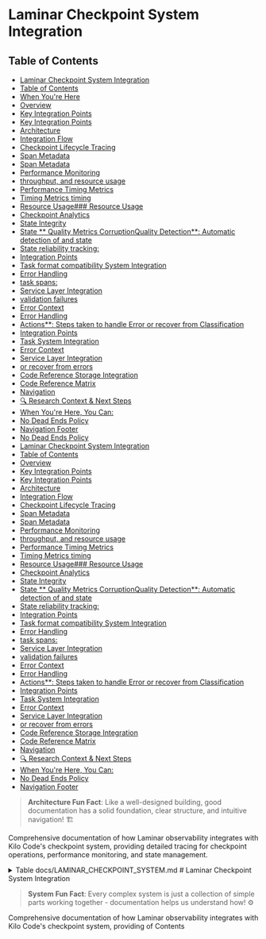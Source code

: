 # Laminar Checkpoint System Integration

## Table of Contents

* [Laminar Checkpoint System Integration](#laminar-checkpoint-system-integration)
* [Table of Contents](#table-of-contents)
* [When You're Here](#when-youre-here)
* [Overview](#overview)
* [Key Integration Points](#key-integration-points)
* [Key Integration Points](#key-integration-points)
* [Architecture](#architecture)
* [Integration Flow](#integration-flow)
* [Checkpoint Lifecycle Tracing](#checkpoint-lifecycle-tracing)
* [Span Metadata](#span-metadata)
* [Span Metadata](#span-metadata)
* [Performance Monitoring](#performance-monitoring)
* [throughput, and resource usage](#throughput-and-resource-usage)
* [Performance Timing Metrics](#performance-timing-metrics)
* [Timing Metrics timing](#timing-metrics-timing)
* [Resource Usage### Resource Usage](#resource-usage-resource-usage)
* [Checkpoint Analytics](#checkpoint-analytics)
* [State Integrity](#state-integrity)
* [State \*\* Quality Metrics CorruptionQuality Detection\*\*: Automatic detection of and state](#state-quality-metrics-corruptionquality-detection-automatic-detection-of-and-state)
* [State reliability tracking:](#state-reliability-tracking)
* [Integration Points](#integration-points)
* [Task format compatibility System Integration](#task-format-compatibility-system-integration)
* [Error Handling](#error-handling)
* [task spans:](#task-spans)
* [Service Layer Integration](#service-layer-integration)
* [validation failures](#validation-failures)
* [Error Context](#error-context)
* [Error Handling](#error-handling)
* [Actions\*\*: Steps taken to handle Error or recover from Classification](#actions-steps-taken-to-handle-error-or-recover-from-classification)
* [Integration Points](#integration-points)
* [Task System Integration](#task-system-integration)
* [Error Context](#error-context)
* [Service Layer Integration](#service-layer-integration)
* [or recover from errors](#or-recover-from-errors)
* [Code Reference Storage Integration](#code-reference-storage-integration)
* [Code Reference Matrix](#code-reference-matrix)
* [Navigation](#navigation)
* [🔍 Research Context & Next Steps](#-research-context--next-steps)
* [When You're Here, You Can:](#when-youre-here-you-can)
* [No Dead Ends Policy](#no-dead-ends-policy)
* [Navigation Footer](#navigation-footer)
* [No Dead Ends Policy](#no-dead-ends-policy)
* [Laminar Checkpoint System Integration](#laminar-checkpoint-system-integration)
* [Table of Contents](#table-of-contents)
* [Overview](#overview)
* [Key Integration Points](#key-integration-points)
* [Key Integration Points](#key-integration-points)
* [Architecture](#architecture)
* [Integration Flow](#integration-flow)
* [Checkpoint Lifecycle Tracing](#checkpoint-lifecycle-tracing)
* [Span Metadata](#span-metadata)
* [Span Metadata](#span-metadata)
* [Performance Monitoring](#performance-monitoring)
* [throughput, and resource usage](#throughput-and-resource-usage)
* [Performance Timing Metrics](#performance-timing-metrics)
* [Timing Metrics timing](#timing-metrics-timing)
* [Resource Usage### Resource Usage](#resource-usage-resource-usage)
* [Checkpoint Analytics](#checkpoint-analytics)
* [State Integrity](#state-integrity)
* [State \*\* Quality Metrics CorruptionQuality Detection\*\*: Automatic detection of and state](#state-quality-metrics-corruptionquality-detection-automatic-detection-of-and-state)
* [State reliability tracking:](#state-reliability-tracking)
* [Integration Points](#integration-points)
* [Task format compatibility System Integration](#task-format-compatibility-system-integration)
* [Error Handling](#error-handling)
* [task spans:](#task-spans)
* [Service Layer Integration](#service-layer-integration)
* [validation failures](#validation-failures)
* [Error Context](#error-context)
* [Error Handling](#error-handling)
* [Actions\*\*: Steps taken to handle Error or recover from Classification](#actions-steps-taken-to-handle-error-or-recover-from-classification)
* [Integration Points](#integration-points)
* [Task System Integration](#task-system-integration)
* [Error Context](#error-context)
* [Service Layer Integration](#service-layer-integration)
* [or recover from errors](#or-recover-from-errors)
* [Code Reference Storage Integration](#code-reference-storage-integration)
* [Code Reference Matrix](#code-reference-matrix)
* [Navigation](#navigation)
* [🔍 Research Context & Next Steps](#-research-context--next-steps)
* [When You're Here, You Can:](#when-youre-here-you-can)
* [No Dead Ends Policy](#no-dead-ends-policy)
* [Navigation Footer](#navigation-footer)

> **Architecture Fun Fact**: Like a well-designed building, good documentation has a solid
> foundation, clear structure, and intuitive navigation! 🏗️

Comprehensive documentation of how Laminar observability integrates with Kilo Code's checkpoint
system, providing detailed tracing for checkpoint operations, performance monitoring, and state
management.

<details><summary>Table<write_to_file>
<path>docs/LAMINAR_CHECKPOINT_SYSTEM.md</path>
<content>
# Laminar Checkpoint System Integration

> **System Fun Fact**: Every complex system is just a collection of simple parts working together -
> documentation helps us understand how! ⚙️

Comprehensive documentation of how Laminar observability integrates with Kilo Code's checkpoint
system, providing of Contents</summary>

* \[Overview]\(#overview detailed tracing for checkpoint operations, performance monitoring, and
  state management.

<details><summary>Table)
- Architecture
- [Checkpoint of Contents</summary>
- [Overview](#overview)
- \[Architecture]\(#architecture Lifecycle)
- Tracing]\(#checkpoint-lifecycle-tracing)
- \[ \[CheckpointPerformance Lifecycle Tracing]\(#checkpoint-lifecycle-tracing-monitoring)
  -performance-monitoring)
- \State ManagementPerformance Tracking
- Error Handling
- \[Integration Points
- Code Reference Matrix Monitoring]\(#performance-monitoring)
- State Management Tracking
- Integration Points -- Navigation

</details Error Handling
- Code Reference Matrix
- [>

Navigation]\(#navigation)

\</details## Overview

The Checkpoint>

## When You're Here

This document is part of the KiloCode project documentation. If you're not familiar with this
document's role or purpose, this section helps orient you.

* **Purpose**: \[Brief description of what this document covers]
* **Audience**: \[Who should read this document]
* **Prerequisites**: \[What you should know before reading]
* **Related Documents**: \[Links to related documentation]

## Overview

The Checkpoint System System manages task state persistence and recovery in Kilo Code. The Laminar
integration adds comprehensive observability to checkpoint manages the operations persistence and
restoration, of enabling detailed monitoring of task state save/load operations, performance
metrics, and throughout state management patterns the execution.

### Key Integration Points

* lifecycle. The Laminar integration **Operation Tracing**: Every checkpoint adds comprehensive
  observability to checkpoint operations, operation creates enabling detailed monitoring of a
  dedicated span save/load operations, performance metrics, and
* **Performance Metrics**: Save state/load timing and resource consistency usage tracking
* \*\*State.

### Key Integration Points

* **Operation Analytics**: Tracing\*\*: Every checkpoint save/load Checkpoint size, operation is
  traced frequency, and with full context
* **Performance Metrics effectiveness monitoring**: Timing
* \*\* andError Classification\*\*: resource usage Checkpoint for checkpoint operations
* \*\* failureState Validation\*\*: analysis and recovery tracking
* **Usage Patterns**: Checkpoint frequency and Tracking of state consistency and integrity
* **Error Classification**: Detailed error handling and recovery size tracking

## Architecture

````mermaid trend analysis

## Architecture

```m
graph TD
    A[Taskermaid
graph TD
    A[ Execution] --> B[Checkpoint Operation]
Task Execution    B] --> B[Checkpoint Operation --> C[Laminar Span]
    B --> C[Lamin Creation]
    C --> D[arOperation Span Creation]
    C --> D Metadata[Operation Metadata Capture]
    D --> E[ Capture]
    D --> E[Checkpoint Execution]
    E --> F[Checkpoint Execution]
    E --> F[ResultResult Processing]
    F --> G[ Validation]
Performance    F --> G[Performance Recording]
    G --> H[Span Recording Completion]
]
    G --> H[Span Completion]
    H --> I[Metrics    H --> I[ Aggregation]
````

### Integration Flow

1Metrics Aggregation]

```

### Integration Flow
1. **Span Creation**: When a. **Span Creation**: When checkpoint operation checkpoint operation is
initiated, a starts, new span span is created
2. ** is created withMetadata Capture operation metadata
2. ****: Operation type,Context Capture**: task context, and state information Task state recorded
3. **Execution Monitoring**: Checkpoint save/load, operation type, and environment details recorded
3. **Execution Monitoring operation with**: Checkpoint save/load timing measurement
4. **Result Validation**: State operation wrapped with timing integrity and consistency
4. **Result Analysis**: checks
5. **Performance Success/f Recordingailure status and performance**: metrics captured
 Resource usage and timing5. ** metricsState captured
6. **Span Finalization Analytics**: Checkpoint**: Complete size, span with success/failure status

## Checkpoint Lifecycle Tracing

### Span compression ratio, and Hierarchy

 storageCheckpoint spans are nested under task spans, maintaining execution context:

```

Task metrics 6. **Span Finalization Span ├── Checkpoint**: Complete trace Span 1 │ with ├── Save
Operation │ ├── comprehensive State checkpoint data

## Checkpoint Lifecycle Tracing

Serialization │ ├──### Span Hierarchy Checkpoint spans are nested Storage under task spans:

```
Task Span
├── Checkpoint Span 1
│   ├── Save Operation
│   ├── Write
│   └── State Validation
├── Checkpoint Span 2
│   ├── Load Operation
│   ├── State Deserialization
│   ├── Serialization
│   ├── Integrity Check
│   └── Storage Restoration Write
└── Checkpoint Span
│   └──3
```

### Span Metadata

Each Verification ├── Checkpoint Span 2 checkpoint span includes comprehensive metadata:

* \*\* └── Checkpoint Span 3 Operation Type\*\*: Save, load, or restore\`\`\`

### Span Metadata

Each checkpoint span includes operation

* **Task Context**: Task:
* ID **Operation Type**: Save, load,, user context, and execution state
* delete, \*\* or list operations
* **State Information**:Checkpoint ID\*\*: Unique identifier for the Size, complexity, and
  checkpoint
* \*\*Task content type
* \*\* Context\*\*:Storage Details\*\*: Associated task ID and Location, format execution context
* **, andStorage Details**: compression used
* **Performance Location, size, and Data**: Timing, compression information resource
* **Performance Data**: Timing, usage, and throughput

## Performance Monitoring

### throughput, and resource usage

## Performance Timing Metrics

Detailed Monitoring

### Timing Metrics timing

| Comprehensive timing analysis information for checkpoint operations: |
| -------------------------------------------------------------------: |

* \*\* **Serialization Time**: TimeOperation Duration\*\*: Total time for to convert state to
  checkpoint operations
* \*\* storable format
* **Serialization Time**: Time toI serialize/deserialize/O Time\*\*: Time spent reading task state
* **I/O from Time**: Time spent/writing to storage
* **Deserialization Time**: Time to restore state from storage on storage
* read/write operations
* **Compression Time**: Time **Validation Time**: Time spent verifying state integrity

for data compression/decompression

### Resource Usage### Resource Usage

Resource consumption tracking:

Resource consumption tracking- **Memory Usage**::

* Peak memory **Memory Usage**: Peak memory during checkpoint operations during- **CPU Usage**:
  Processing time serialization/deserialization
* **CPU Usage**: Processing for serialization time for/compression
* **Storage I/O**: compression/de Read/writecompression
* **Storage I/O**: throughput and Read/write operations and latency
* \*\*Network data Usage transfer rates
* **Network**: For Usage\*\*: For remote checkpoint storage

remote checkpoint storage## State Management Tracking

### Checkpoint Analytics

Detailed state management metrics:

* **Checkpoint Size**: Size of serialized

state## State Management Tracking

### State Integrity

Tracking of state consistency and integrity:

* \*\* data

* **Compression Ratio**:Checksum Validation\*\*: Effectiveness of Crypt compressionographic
  verification of state data algorithms

* **Change Frequency**:

* **Version How often Compatibility**: Ensuring state format checkpoints are compatibility created

* **- **Retention Policy**:Dependency Tracking**: Checkpoint Related state lifecycle components and
  relationships and cleanup patterns

* ### State \*\* Quality Metrics CorruptionQuality Detection\*\*: Automatic detection of and state

corruption

### State reliability tracking:

* **Data Integrity**: Evolution Monitoring Verification of checkpoint data consistency
* **Recovery Success**: Rate of successful state restoration how state- \*\* changes over time:
* **Change Frequency**: How often state is modified
* **Change Size**: Magnitude of state modifications
* **CorCheckpoint Frequencyruption Detection**: How\*\*: often checkpoints are Identification of
  created
* \*\*Retention corrupted checkpoints
* **Version Policy**: Compatibility\*\*: State retention and cleanup Checkpoint patterns

## Integration Points

### Task format compatibility System Integration

Checkpoint spans are children of tracking

## Error Handling

### task spans:

* Task context propagation for Error Classification Checkpoint errors are categorized:
* correlation
* User session tracking **Storage Errors across checkpoint operations -**: Disk space Hierarchical
  span, permission, or I/O failures
* **Serialization Errors**: relationships
* Task-level checkpoint aggregation

### Service Layer Integration

The LaminarService provides checkpoint tracing State serialization infrastructure:

* Standardized span creation for checkpoint/deserialization failures
* \*\* operations
* Performance monitoringCompression Errors\*\*: Data utilities
* State validation compression/decompression issues
* \*\* helpers
* Error handling andIntegrity Errors\*\*: Data corruption or recovery logic

### validation failures

### Error Context

Comprehensive Storage Integration error informationIntegration with:

* **Error various storage backends Location**::
* Local Where in the checkpoint process file system the error occurred
* \*\* operations
* Remote storageAffected Data\*\*: What services state data was
* Database impacted persistence
* Cloud storage
* \*\*Recovery providers

## Error Handling

### Actions\*\*: Steps taken to handle Error or recover from Classification

Checkpoint errors are errors

* **Impact Assessment**: How the error categorized for analysis:
* **Storage Errors**: I/O failures, permission issues, disk space
* **Serialization Errors**: affects task execution

## Integration Points

### Task System Integration

Checkpoint spans are State conversion failures, format issues

* **Integrity Errors**: children of task spans:
* Task ID propagation Checksum for correlation
* failures, corruption detection
* \*\* Execution context inheritance -Compatibility Errors\*\*: Version mismatches State change,
  format incompat tracking -ibilities

### Error Context

Comprehensive error information captured:

* \*\* RecoveryError Codes\*\*: Specific operation error identifiers
* \*\* tracingOperation Context

### Service Layer Integration

The\*\*: What LaminarService provides checkpoint utilities:

* was being attempted when error occurred
* Standardized \*\* span creation for checkpoint operations
* Performance monitoringState Information\*\*: helpers
* Error classification Details about the and state reporting
* State analytics being processed and metrics
* **Recovery Actions**: Steps taken to handle

### or recover from errors

## Code Reference Storage Integration

Matrix

| Component | File | KeyIntegration with various storage back Methods |ends Laminar Integration |
|-----------:

* Local| filesystem checkpoints------|-------------|-------------------| |
* RepoPerTask RemoteCheckpointService |
  \[`src storage (/services/checkcloud,points/RepoPerTaskCheckpoint network)
  Service.ts`]\(src/services/checkpoints/-
  Database-backed checkpoints -RepoPerTaskCheckpointService.ts) | Distributed storage systems
  `save()`, `load()`, \`restore

## Code Reference Matrix

|
Component()` | Span creation, performance tracking | | Checkpoint Manager | [`src/services/checkpoints/CheckpointManager.ts`](src/services/checkpoints/CheckpointManager.ts) |
`createCheckpoint()`, `restoreCheckpoint()` | Operation orchestration | | State Serializer | File | [`src/services/checkpoints/StateSerializer.ts`](src |/services/checkpoints/StateSerializer.ts) | Key
Methods | Laminar Integration | |-----------|------|-------------|-------------------| |
RepoPerTaskCheckpointService | [`src/services/checkpoints/RepoPerTaskCheckpointService.ts`](src/services/checkpoints/RepoPerTaskCheckpointService.ts)
| `save()`, `load()`, `delete()` | Span creation, performance tracking | | Checkpoint Manager | [`src/services/checkpoints/CheckpointManager.ts`](src/services/checkpoints/CheckpointManager.ts) |
`create
`serialize()`, `deserialize()` | Serialization monitoring | | Storage Backend |
\[`src/services/checkpoints/Checkpoint()`, `restoreCheckpoint()` | Operation orchestration | |
State Serializer |

\[`src/services/checkpoints/StateSerializer.ts`]\(srcStorage/services/checkBackend.ts`](src/services/checkpoints/StorageBackend.ts)
| `writepoints/StateSerializer.ts)
| `serialize()`, `deserialize()`
|()`, `read()` | I/O operation Serialization monitoring | tracing| | | Integrity Checker | [`src
Storage/services/checkpoints/IntegrityChecker.ts`]( Backend | [`src/services/checkpoints/src/services/checkpoints/IntegrityChecker.tsStorageBackend.ts`](src/services/checkpoints)
| `validate()`, `/StorageBackend.ts)
| `writechecksum()` | State validation()`, `read()\` | I/O tracking |

## Navigation

\<a id=" performance tracking |

\##navigation Navigation

<a id="navigation-footer">\</-footer"></a>

* Back: \[\`LAMaINAR\_SUBSYSTEMS\_INDEX>
* Back:
  \[`LAMIN.md`]\(AR\_SUBLAMINAR\_SUBSYSTEMSSYSTEMS\_README.md`](LAM_README.md:1) · Root:INAR [`LAMINAR\_SUBSYSTEMS\_INDEX\_SUBSYSTEMS\_README.md:1)
  · Root:

\[`LAMIN.md`]\(LAMINAR\_SUBSYSTEMSAR\_SUBSYSTEMS\_README.md`](LAMINAR_SUBSYSTEMS_README.md_README.md:1)
· Source: `/docs/LAMINAR\_CHECKPOINT\_SYSTEM:1)
· Source:.md#L1`</content> <line`/docs\_count>/LAMINAR\_CHECKPOINT\_SYSTEM.md#L1\`

## 🔍 Research Context & Next Steps

### When You're Here, You Can:

* *Understanding Laminar Observability:*\*

* **Next**: Check related Laminar documentation in the same directory

* **Related**: [Technical Glossary](../GLOSSARY.md) for terminology,
  [Laminar Documentation](README.md) for context

* *Implementing Observability Features:*\*

* **Next**: [Repository Development Guide](GETTING_STARTED.md) →
  [Testing Infrastructure](../testing/TESTING_STRATEGY.md)

* **Related**: [Orchestrator Documentation](../orchestrator/README.md) for integration patterns

* *Troubleshooting Observability Issues:*\*

* **Next**: [Race Condition Analysis](../README.md) →
  [Root Cause Analysis](DUPLICATE_API_REQUESTS_ROOT_CAUSE_ANALYSIS.md)

* **Related**: [Orchestrator Error Handling](../orchestrator/ORCHESTRATOR_ERROR_HANDLING.md) for
  common issues

### No Dead Ends Policy

Every page provides clear next steps based on your research goals. If you're unsure where to go
next, return to [Laminar Documentation](README.md) for guidance.

## Navigation Footer

* \*\*

## No Dead Ends Policy

Every section in this document connects you to your next step:

* **If you're new here**: Start with the [When You're Here](#when-youre-here) section

* **If you need context**: Check the [Research Context](#research-context) section

* **If you're ready to implement**: Jump to the implementation sections

* **If you're stuck**: Visit our [Troubleshooting Guide](../tools/TROUBLESHOOTING_GUIDE.md)

* **If you need help**: Check the [Technical Glossary](../GLOSSARY.md)

* *Navigation*\*: [← Back to Laminar Documentation](README.md) ·
  [📚 Technical Glossary](../GLOSSARY.md) · [↑ Table of Contents](#-research-context--next-steps)
